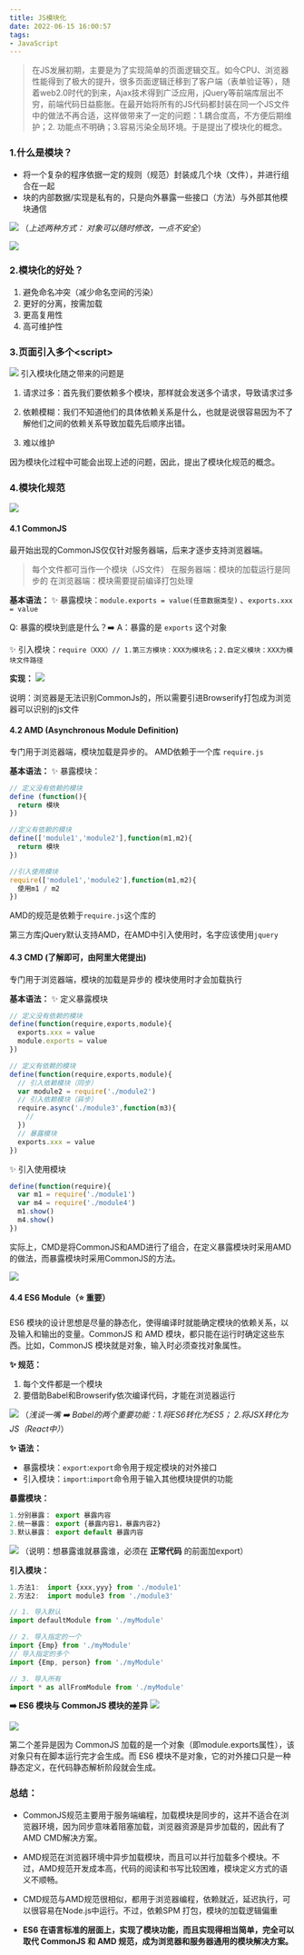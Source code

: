 ```yaml
---
title: JS模块化
date: 2022-06-15 16:00:57
tags:
- JavaScript
---
```

> 在JS发展初期，主要是为了实现简单的页面逻辑交互。如今CPU、浏览器性能得到了极大的提升，很多页面逻辑迁移到了客户端（表单验证等），随着web2.0时代的到来，Ajax技术得到广泛应用，jQuery等前端库层出不穷，前端代码日益膨胀。在最开始将所有的JS代码都封装在同一个JS文件中的做法不再合适，这样做带来了一定的问题：1.耦合度高，不方便后期维护；2. 功能点不明确；3.容易污染全局环境。于是提出了模块化的概念。

### 1.什么是模块？
+ 将一个复杂的程序依据一定的规则（规范）封装成几个块（文件），并进行组合在一起
+ 块的内部数据/实现是私有的，只是向外暴露一些接口（方法）与外部其他模块通信

![](https://cdn.jsdelivr.net/gh/qw-null/BlogImages/20220615171844.png)
（*上述两种方式： 对象可以随时修改，一点不安全*）

![](https://cdn.jsdelivr.net/gh/qw-null/BlogImages/20220615172030.png)

### 2.模块化的好处？
1. 避免命名冲突（减少命名空间的污染）
2. 更好的分离，按需加载
3. 更高复用性
4. 高可维护性

### 3.页面引入多个\<script>
![](https://cdn.jsdelivr.net/gh/qw-null/BlogImages/20220622235645.png)
引入模块化随之带来的问题是 
1. 请求过多：首先我们要依赖多个模块，那样就会发送多个请求，导致请求过多

2. 依赖模糊：我们不知道他们的具体依赖关系是什么，也就是说很容易因为不了解他们之间的依赖关系导致加载先后顺序出错。

3. 难以维护

因为模块化过程中可能会出现上述的问题，因此，提出了模块化规范的概念。

### 4.模块化规范

![](https://cdn.jsdelivr.net/gh/qw-null/BlogImages/模块化规范.png)

#### 4.1 CommonJS
最开始出现的CommonJS仅仅针对服务器端，后来才逐步支持浏览器端。
> 每个文件都可当作一个模块（JS文件）
> 在服务器端：模块的加载运行是同步的
> 在浏览器端：模块需要提前编译打包处理

<b>基本语法：</b>
✨ 暴露模块：```module.exports = value(任意数据类型)``` 、```exports.xxx = value```

  Q: 暴露的模块到底是什么？➡️ A：暴露的是 ```exports``` 这个对象
 
✨ 引入模块：``` require（XXX）// 1.第三方模块：XXX为模块名；2.自定义模块：XXX为模块文件路径 ```

<b>实现：</b>
![](https://cdn.jsdelivr.net/gh/qw-null/BlogImages/20220623101353.png) 

说明：浏览器是无法识别CommonJs的，所以需要引进Browserify打包成为浏览器可以识别的js文件

#### 4.2 AMD (Asynchronous Module Definition)
专门用于浏览器端，模块加载是异步的。
AMD依赖于一个库 ``` require.js ```

<b>基本语法：</b>
✨ 暴露模块：
```javascript
// 定义没有依赖的模块
define (function(){
  return 模块
})

//定义有依赖的模块
define(['module1','module2'],function(m1,m2){
  return 模块
})

//引入使用模块
require(['module1','module2'],function(m1,m2){
  使用m1 / m2
})

```

AMD的规范是依赖于```require.js```这个库的

第三方库jQuery默认支持AMD，在AMD中引入使用时，名字应该使用``` jquery ```

#### 4.3 CMD (了解即可，由阿里大佬提出)
专门用于浏览器端，模块的加载是异步的
模块使用时才会加载执行

<b>基本语法：</b>
✨ 定义暴露模块
```javascript
// 定义没有依赖的模块
define(function(require,exports,module){
  exports.xxx = value
  module.exports = value
})

// 定义有依赖的模块
define(function(require,exports,module){
  // 引入依赖模块（同步）
  var module2 = require('./module2')
  // 引入依赖模块（异步）
  require.async('./module3',function(m3){
    // 
  })
  // 暴露模块
  exports.xxx = value
})

```

✨ 引入使用模块
```javascript
define(function(require){
  var m1 = require('./module1')
  var m4 = require('./module4')
  m1.show()
  m4.show()
})
``` 
实际上，CMD是将CommonJS和AMD进行了组合，在定义暴露模块时采用AMD的做法，而暴露模块时采用CommonJS的方法。

![](https://cdn.jsdelivr.net/gh/qw-null/BlogImages/20220623152406.png)

#### 4.4 ES6 Module（⭐ 重要）

ES6 模块的设计思想是尽量的静态化，使得编译时就能确定模块的依赖关系，以及输入和输出的变量。CommonJS 和 AMD 模块，都只能在运行时确定这些东西。比如，CommonJS 模块就是对象，输入时必须查找对象属性。

<b>✨ 规范：</b>
1. 每个文件都是一个模块
2. 要借助Babel和Browserify依次编译代码，才能在浏览器运行

![](https://cdn.jsdelivr.net/gh/qw-null/BlogImages/20220623164111.png)
（*浅谈一嘴 ➡️ Babel的两个重要功能：1.将ES6转化为ES5； 2.将JSX转化为JS（React中）*）


<b>✨ 语法：</b>
+ 暴露模块：```export```:```export```命令用于规定模块的对外接口
+ 引入模块：```import```:```import```命令用于输入其他模块提供的功能



<b>暴露模块：</b>

```javascript
1.分别暴露： export 暴露内容
2.统一暴露： export {暴露内容1，暴露内容2}
3.默认暴露： export default 暴露内容
```
![](https://cdn.jsdelivr.net/gh/qw-null/BlogImages/20220624150216.png)
（说明：想暴露谁就暴露谁，必须在 **正常代码** 的前面加export）


<b>引入模块：</b>

```javascript
1.方法1:  import {xxx,yyy} from './module1'
2.方法2:  import module3 from './module3'

// 1. 导入默认
import defaultModule from './myModule'

// 2. 导入指定的一个
import {Emp} from './myModule'
// 导入指定的多个
import {Emp, person} from './myModule'

// 3. 导入所有
import * as allFromModule from './myModule'
```

**➡️ ES6 模块与 CommonJS 模块的差异**
![](https://cdn.jsdelivr.net/gh/qw-null/BlogImages/20220627001731.png)

![](https://cdn.jsdelivr.net/gh/qw-null/BlogImages/20220627002132.png)

第二个差异是因为 CommonJS 加载的是一个对象（即module.exports属性），该对象只有在脚本运行完才会生成。而 ES6 模块不是对象，它的对外接口只是一种静态定义，在代码静态解析阶段就会生成。

### 总结：
+ CommonJS规范主要用于服务端编程，加载模块是同步的，这并不适合在浏览器环境，因为同步意味着阻塞加载，浏览器资源是异步加载的，因此有了AMD CMD解决方案。

+ AMD规范在浏览器环境中异步加载模块，而且可以并行加载多个模块。不过，AMD规范开发成本高，代码的阅读和书写比较困难，模块定义方式的语义不顺畅。

+ CMD规范与AMD规范很相似，都用于浏览器编程，依赖就近，延迟执行，可以很容易在Node.js中运行。不过，依赖SPM 打包，模块的加载逻辑偏重

+ **ES6 在语言标准的层面上，实现了模块功能，而且实现得相当简单，完全可以取代 CommonJS 和 AMD 规范，成为浏览器和服务器通用的模块解决方案。**